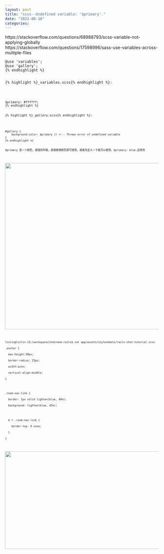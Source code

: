 ```yaml
---
layout: post
title: "scss--Undefined variable: '$primary'."
date: "2022-08-10"
categories:
---
```

<p>https://stackoverflow.com/questions/68988793/scss-variable-not-applying-globally<br />
https://stackoverflow.com/questions/17598996/sass-use-variables-across-multiple-files</p>

<pre class="lang-css s-code-block">
<code class="hljs language-css"><span class="hljs-keyword">@use</span> <span class="hljs-string">&#39;variables&#39;</span>;
<span class="hljs-keyword">@use</span> <span class="hljs-string">&#39;gallery&#39;</span>;
{% endhighlight %}

<p>{% highlight %}_variables.scss{% endhighlight %}:</p>

<pre class="lang-css s-code-block">
<code class="hljs language-css">$primary: <span class="hljs-number">#ffffff</span>;
{% endhighlight %}

<p>{% highlight %}_gallery.scss{% endhighlight %}:</p>

<pre class="default s-code-block">
<code class="hljs language-php"><span class="hljs-comment">#gallery {</span>
    background-color: <span class="hljs-variable">$primary</span> <span class="hljs-comment">// &lt;--- Throws error of undefined variable</span>
}
{% endhighlight %}

<p>$primary 是一个颜色，报错的时候，直接替换颜色即可使用，或者先定义一下就可以使用，$primary: blue.这样的</p>

<p><img height="544" src="/uploads/ckeditor/pictures/195/image-20220810223910-1.png" width="674" /></p>

<p>linlin@linlin-i5:/workspace/chatroom-rails$ cat app/assets/stylesheets/rails-chat-tutorial.scss<br />
.avatar {<br />
&nbsp; max-height:30px;<br />
&nbsp; border-radius: 15px;<br />
&nbsp; width:auto;<br />
&nbsp; vertical-align:middle;<br />
}</p>

<p>.room-nav-link {<br />
&nbsp; border: 1px solid lighten(blue, 40%);<br />
&nbsp; background: lighten(blue, 45%);</p>

<p>&nbsp; &amp; + .room-nav-link {<br />
&nbsp;&nbsp;&nbsp; border-top: 0 none;<br />
&nbsp; }<br />
}</p>

<p><img height="319" src="/uploads/ckeditor/pictures/196/image-20220810224055-2.png" width="833" /></p>

